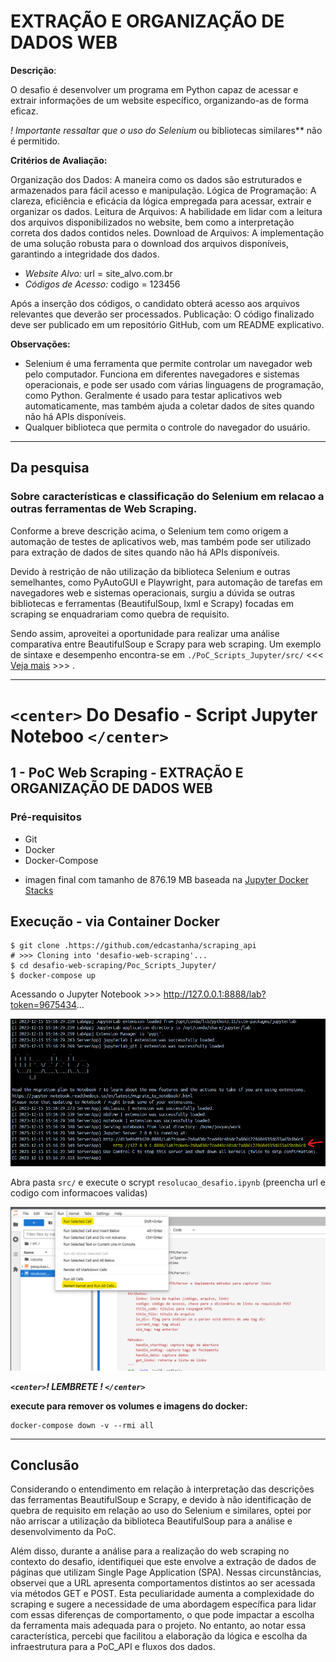 # EXTRAÇÃO E ORGANIZAÇÃO DE DADOS WEB

**Descrição**:

O desafio é desenvolver um programa em Python capaz de acessar e extrair informações de um website específico, organizando-as de forma eficaz.

*! Importante ressaltar que o uso do Selenium* ou bibliotecas similares** não é permitido.

**Critérios de Avaliação:**

 Organização dos Dados: A maneira como os dados são estruturados e armazenados para fácil acesso e manipulação.
 Lógica de Programação: A clareza, eficiência e eficácia da lógica empregada para acessar, extrair e organizar os dados.
 Leitura de Arquivos: A habilidade em lidar com a leitura dos arquivos disponibilizados no website, bem como a interpretação correta dos dados contidos neles.
 Download de Arquivos: A implementação de uma solução robusta para o download dos arquivos disponíveis, garantindo a integridade dos dados.

* *Website Alvo:*
  url = site_alvo.com.br
* *Códigos de Acesso:*
  codigo = 123456

Após a inserção dos códigos, o candidato obterá acesso aos arquivos relevantes que deverão ser processados.
Publicação: O código finalizado deve ser publicado em um repositório GitHub, com um README explicativo.

**Observações:**

* Selenium é uma ferramenta que permite controlar um navegador web pelo computador. Funciona em diferentes navegadores e sistemas operacionais, e pode ser usado com várias linguagens de programação, como Python. Geralmente é usado para testar aplicativos web automaticamente, mas também ajuda a coletar dados de sites quando não há APIs disponíveis.
* Qualquer biblioteca que permita o controle do navegador do usuário.

---

## Da pesquisa

### Sobre características e classificação do Selenium em relacao a outras ferramentas de Web Scraping.

Conforme a breve descrição acima, o Selenium tem como origem a automação de testes de aplicativos web, mas também pode ser utilizado para extração de dados de sites quando não há APIs disponíveis.

Devido à restrição de não utilização da biblioteca Selenium e outras semelhantes, como PyAutoGUI e Playwright, para automação de tarefas em navegadores web e sistemas operacionais, surgiu a dúvida se outras bibliotecas e ferramentas (BeautifulSoup, lxml e Scrapy) focadas em scraping se enquadrariam como quebra de requisito.

Sendo assim, aproveitei a oportunidade para realizar uma análise comparativa entre BeautifulSoup e Scrapy para web scraping. Um exemplo de sintaxe e desempenho encontra-se em `./PoC_Scripts_Jupyter/src/` <<< [Veja mais](./PoC_Scripts_Jupyter/) >>> .

---

# `<center>` Do Desafio - Script Jupyter Noteboo `</center>`

## 1 - PoC Web Scraping - EXTRAÇÃO E ORGANIZAÇÃO DE DADOS WEB

### Pré-requisitos

- Git
- Docker
- Docker-Compose

* imagen final com tamanho de 876.19 MB baseada na [Jupyter Docker Stacks](https://github.com/jupyter/docker-stacks)

## Execução - via Container Docker

```
$ git clone .https://github.com/edcastanha/scraping_api
# >>> Cloning into 'desafio-web-scraping'...
$ cd desafio-web-scraping/Poc_Scripts_Jupyter/
$ docker-compose up
```

Acessando o Jupyter Notebook >>> http://127.0.0.1:8888/lab?token=9675434...

![1702841871677](image/README/1702841871677.png "Logs Docker")

Abra pasta `src/` e execute o scrypt `resolucao_desafio.ipynb` (preencha  url e codigo com informacoes validas)

![Tela Jupyter Notebook](image\README\1702850082562.png "Exec Run Cell")

***`<center>`! LEMBRETE ! `</center>`***

 **execute para remover os volumes e imagens do docker:**

```
docker-compose down -v --rmi all
```

---

## Conclusão

Considerando o entendimento em relação à interpretação das descrições das ferramentas BeautifulSoup e Scrapy, e devido à não identificação de quebra de requisito em relação ao uso do Selenium e similares, optei por não arriscar a utilização da biblioteca BeautifulSoup para a análise e desenvolvimento da PoC.

Além disso, durante a análise para a realização do web scraping no contexto do desafio, identifiquei que este envolve a extração de dados de páginas que utilizam Single Page Application (SPA). Nessas circunstâncias, observei que a URL apresenta comportamentos distintos ao ser acessada via métodos GET e POST. Esta peculiaridade aumenta a complexidade do scraping e sugere a necessidade de uma abordagem específica para lidar com essas diferenças de comportamento, o que pode impactar a escolha da ferramenta mais adequada para o projeto. No entanto, ao notar essa característica, percebi que facilitou a elaboração da lógica e escolha da infraestrutura para a PoC_API e fluxos dos dados.
